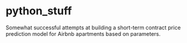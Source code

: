 # python_stuff
Somewhat successful attempts at building a short-term contract price prediction model for Airbnb apartments based on parameters.
